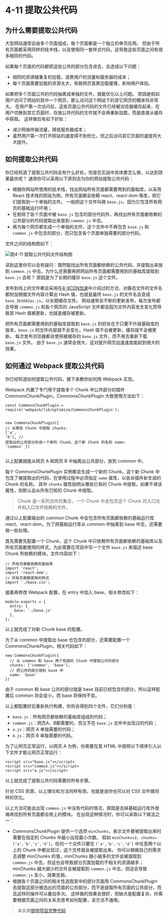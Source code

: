 <h1 id="4-11-提取公共代码">4-11 提取公共代码</h1>
<h2 id="为什么需要提取公共代码">为什么需要提取公共代码</h2>
<p>大型网站通常会由多个页面组成，每个页面都是一个独立的单页应用。
但由于所有页面都采用同样的技术栈，以及使用同一套样式代码，这导致这些页面之间有很多相同的代码。</p>
<p>如果每个页面的代码都把这些公共的部分包含进去，会造成以下问题：</p>
<ul>
<li>相同的资源被重复的加载，浪费用户的流量和服务器的成本；</li>
<li>每个页面需要加载的资源太大，导致网页首屏加载缓慢，影响用户体验。</li>
</ul>
<p>如果把多个页面公共的代码抽离成单独的文件，就能优化以上问题。
原因是假如用户访问了网站的其中一个网页，那么访问这个网站下的其它网页的概率将非常大。
在用户第一次访问后，这些页面公共代码的文件已经被浏览器缓存起来，在用户切换到其它页面时，存放公共代码的文件就不会再重新加载，而是直接从缓存中获取。
这样做后有如下好处：</p>
<ul>
<li>减少网络传输流量，降低服务器成本；</li>
<li>虽然用户第一次打开网站的速度得不到优化，但之后访问其它页面的速度将大大提升。</li>
</ul>
<h2 id="如何提取公共代码">如何提取公共代码</h2>
<p>你已经知道了提取公共代码会有什么好处，但是在实战中具体要怎么做，以达到效果最优呢？
通常你可以采用以下原则去为你的网站提取公共代码：</p>
<ul>
<li>根据你网站所使用的技术栈，找出网站所有页面都需要用到的基础库，以采用 React 技术栈的网站为例，所有页面都会依赖 react、react-dom 等库，把它们提取到一个单独的文件。
一般把这个文件叫做 <code>base.js</code>，因为它包含所有网页的基础运行环境；</li>
<li>在剔除了各个页面中被 <code>base.js</code> 包含的部分代码外，再找出所有页面都依赖的公共部分的代码提取出来放到 <code>common.js</code> 中去。</li>
<li>再为每个网页都生成一个单独的文件，这个文件中不再包含 <code>base.js</code> 和 <code>common.js</code> 中包含的部分，而只包含各个页面单独需要的部分代码。</li>
</ul>
<p>文件之间的结构图如下：</p>
<p><img src="img/4-11提取公共代码.png" alt="图4-11 提取公共代码文件结构图"></p>
<p>读到这里你可以会有疑问：既然能找出所有页面都依赖的公共代码，并提取出来放到 <code>common.js</code> 中去，为什么还需要再把网站所有页面都需要用到的基础库提取到 <code>base.js</code> 去呢？
原因是为了长期的缓存 <code>base.js</code> 这个文件。</p>
<p>发布到线上的文件都会采用在<a href="4-9CDN加速.html">4-9CDN加速</a>中介绍过的方法，对静态文件的文件名都附加根据文件内容计算出 Hash 值，也就是最终 <code>base.js</code> 的文件名会变成 <code>base_3b1682ac.js</code>，以长期缓存文件。
网站通常会不断的更新发布，每次发布都会导致 <code>common.js</code> 和各个网页的 JavaScript 文件都会因为文件内容发生变化而导致其 Hash 值被更新，也就是缓存被更新。</p>
<p>把所有页面都需要用到的基础库提取到 <code>base.js</code> 的好处在于只要不升级基础库的版本，<code>base.js</code> 的文件内容就不会变化，Hash 值不会被更新，缓存就不会被更新。
每次发布浏览器都会使用被缓存的 <code>base.js</code> 文件，而不用去重新下载 <code>base.js</code> 文件。 
由于 <code>base.js</code> 通常会很大，这对提升网页加速速度能起到很大的效果。</p>
<h2 id="如何通过-webpack-提取公共代码">如何通过 Webpack 提取公共代码</h2>
<p>你已经知道如何提取公共代码，接下来教你如何用 Webpack 实现。</p>
<p>Webpack 内置了专门用于提取多个 Chunk 中公共部分的插件 CommonsChunkPlugin，CommonsChunkPlugin 大致使用方法如下：</p>
<pre><code class="lang-js"><span class="hljs-keyword">const</span> CommonsChunkPlugin = <span class="hljs-built_in">require</span>(<span class="hljs-string">&apos;webpack/lib/optimize/CommonsChunkPlugin&apos;</span>);

<span class="hljs-keyword">new</span> CommonsChunkPlugin({
  <span class="hljs-comment">// 从哪些 Chunk 中提取</span>
  chunks: [<span class="hljs-string">&apos;a&apos;</span>, <span class="hljs-string">&apos;b&apos;</span>],
  <span class="hljs-comment">// 提取出的公共部分形成一个新的 Chunk，这个新 Chunk 的名称</span>
  name: <span class="hljs-string">&apos;common&apos;</span>
})
</code></pre>
<p>以上配置就能从网页 A 和网页 B 中抽离出公共部分，放到 common 中。</p>
<p>每个 CommonsChunkPlugin 实例都会生成一个新的 Chunk，这个新 Chunk 中包含了被提取出的代码，在使用过程中必须指定 <code>name</code> 属性，以告诉插件新生成的 Chunk 的名称。
其中 <code>chunks</code> 属性指明从哪些已有的 Chunk 中提取，如果不填该属性，则默认会从所有已知的 Chunk 中提取。</p>
<blockquote>
<p>Chunk 是一系列文件的集合，一个 Chunk 中会包含这个 Chunk 的入口文件和入口文件依赖的文件。</p>
</blockquote>
<p>通过以上配置输出的 common Chunk 中会包含所有页面都依赖的基础运行库 react、react-dom，为了把基础运行库从 common 中抽离到 base 中去，还需要做一些处理。</p>
<p>首先需要先配置一个 Chunk，这个 Chunk 中只依赖所有页面都依赖的基础库以及所有页面都使用的样式，为此需要在项目中写一个文件 <code>base.js</code> 来描述 base Chunk 所依赖的模块，文件内容如下：</p>
<pre><code class="lang-js"><span class="hljs-comment">// 所有页面都依赖的基础库</span>
<span class="hljs-keyword">import</span> <span class="hljs-string">&apos;react&apos;</span>;
<span class="hljs-keyword">import</span> <span class="hljs-string">&apos;react-dom&apos;</span>;
<span class="hljs-comment">// 所有页面都使用的样式</span>
<span class="hljs-keyword">import</span> <span class="hljs-string">&apos;./base.css&apos;</span>;
</code></pre>
<p>接着再修改 Webpack 配置，在 entry 中加入 base，相关修改如下：</p>
<pre><code class="lang-js"><span class="hljs-built_in">module</span>.exports = {
  entry: {
    base: <span class="hljs-string">&apos;./base.js&apos;</span>
  },
};
</code></pre>
<p>以上就完成了对新 Chunk base 的配置。</p>
<p>为了从 common 中提取出 base 也包含的部分，还需要配置一个 CommonsChunkPlugin，相关代码如下：</p>
<pre><code class="lang-js"><span class="hljs-keyword">new</span> CommonsChunkPlugin({
  <span class="hljs-comment">// 从 common 和 base 两个现成的 Chunk 中提取公共的部分</span>
  chunks: [<span class="hljs-string">&apos;common&apos;</span>, <span class="hljs-string">&apos;base&apos;</span>],
  <span class="hljs-comment">// 把公共的部分放到 base 中</span>
  name: <span class="hljs-string">&apos;base&apos;</span>
})
</code></pre>
<p>由于 common 和 base 公共的部分就是 base 目前已经包含的部分，所以这样配置后 common 将会变小，而 base 将保持不变。</p>
<p>以上都配置好后重新执行构建，你将会得到四个文件，它们分别是：</p>
<ul>
<li><code>base.js</code>：所有网页都依赖的基础库组成的代码；</li>
<li><code>common.js</code>：网页A、B都需要的，但又不在 <code>base.js</code> 文件中出现过的代码；</li>
<li><code>a.js</code>：网页 A 单独需要的代码；</li>
<li><code>b.js</code>：网页 B 单独需要的代码。</li>
</ul>
<p>为了让网页正常运行，以网页 A 为例，你需要在其 HTML 中按照以下顺序引入以下文件才能让网页正常运行：</p>
<pre><code class="lang-html"><span class="hljs-tag">&lt;<span class="hljs-name">script</span> <span class="hljs-attr">src</span>=<span class="hljs-string">&quot;base.js&quot;</span>&gt;</span><span class="undefined"></span><span class="hljs-tag">&lt;/<span class="hljs-name">script</span>&gt;</span>
<span class="hljs-tag">&lt;<span class="hljs-name">script</span> <span class="hljs-attr">src</span>=<span class="hljs-string">&quot;common.js&quot;</span>&gt;</span><span class="undefined"></span><span class="hljs-tag">&lt;/<span class="hljs-name">script</span>&gt;</span>
<span class="hljs-tag">&lt;<span class="hljs-name">script</span> <span class="hljs-attr">src</span>=<span class="hljs-string">&quot;a.js&quot;</span>&gt;</span><span class="undefined"></span><span class="hljs-tag">&lt;/<span class="hljs-name">script</span>&gt;</span>
</code></pre>
<p>以上就完成了提取公共代码需要的所有步骤。</p>
<p>针对 CSS 资源，以上理论和方法同样有效，也就是说你也可以对 CSS 文件做同样的优化。</p>
<p>以上方法可能会出现 <code>common.js</code> 中没有代码的情况，原因是去掉基础运行库外很难再找到所有页面都会用上的模块。
在出现这种情况时，你可以采取以下做法之一：</p>
<ul>
<li>CommonsChunkPlugin 提供一个选项 <code>minChunks</code>，表示文件要被提取出来时需要在指定的 Chunks 中最小出现最小次数。
假如 <code>minChunks=2</code>、<code>chunks=[&apos;a&apos;,&apos;b&apos;,&apos;c&apos;,&apos;d&apos;]</code>，任何一个文件只要在 <code>[&apos;a&apos;,&apos;b&apos;,&apos;c&apos;,&apos;d&apos;]</code> 中任意两个以上的 Chunk 中都出现过，这个文件就会被提取出来。
你可以根据自己的需求去调整 minChunks 的值，minChunks 越小越多的文件会被提取到 <code>common.js</code> 中去，但这也会导致部分页面加载的不相关的资源越多；
minChunks 越大越少的文件会被提取到 <code>common.js</code> 中去，但这会导致 <code>common.js</code> 变小、效果变弱。</li>
<li>根据各个页面之间的相关性选取其中的部分页面用 CommonsChunkPlugin 去提取这部分被选出的页面的公共部分，而不是提取所有页面的公共部分，而且这样的操作可以叠加多次。
这样做的效果会很好，但缺点是配置复杂，你需要根据页面之间的关系去思考如何配置，该方法不通用。</li>
</ul>
<blockquote>
<p>本实例<a href="http://webpack.wuhaolin.cn/4-11提取公共代码.zip" target="_blank">提供项目完整代码</a></p>
</blockquote>

                                
                                